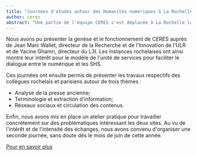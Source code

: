 ```yaml
---
title: "Journées d'études autour des Humanités numériques à La Rochelle"
author: ceres
abstract: "Une partie de l'équipe CERES s'est déplacée à La Rochelle les 3 et 4 mars 2022 pour une journée d'études sur les méthodes numériques pour les SHS."
---
```


Nous avons pu présenter la genèse et le fonctionnement de CERES auprès de Jean Marc Wallet, directeur de la Recherche et de l'Innovation de l'ULR et de Yacine Ghamri, directeur du L3I. Les instances rochelaises ont ainsi montré leur intérêt pour le modèle de l'unité de services pour faciliter le dialogue entre le numérique et les SHS.

Ces journées ont ensuite permis de présenter les travaux respectifs des collègues rochelais et parisiens autour de trois thèmes :

- Analyse de la presse ancienne;
- Terminologie et extraction d’information;
- Réseaux sociaux et circulation des contenus.

Enfin, nous avons mis en place un atelier pratique pour travailler concrètement sur des problématiques intéressant les deux sites. Au vu de l'intérêt et de l'intensité des échanges, nous avons convenu d'organiser une seconde journée, sans doute dès le mois de juin de cette année.

[Pour en savoir plus](https://www.univ-larochelle.fr/actualites/journees-detudes-autour-des-humanites-numeriques/)